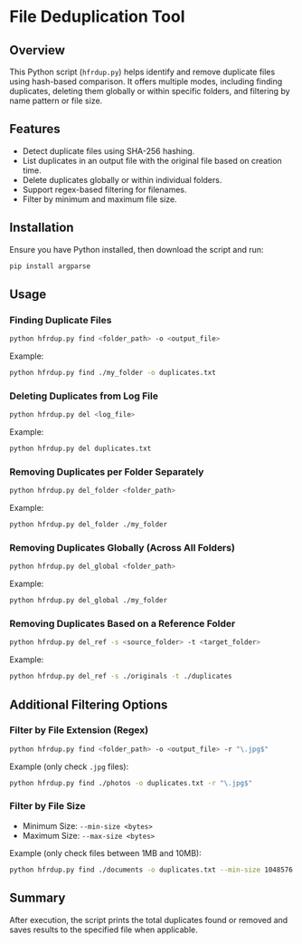 # File Deduplication Tool

## Overview
This Python script (`hfrdup.py`) helps identify and remove duplicate files using hash-based comparison. It offers multiple modes, including finding duplicates, deleting them globally or within specific folders, and filtering by name pattern or file size.

## Features
- Detect duplicate files using SHA-256 hashing.
- List duplicates in an output file with the original file based on creation time.
- Delete duplicates globally or within individual folders.
- Support regex-based filtering for filenames.
- Filter by minimum and maximum file size.

## Installation
Ensure you have Python installed, then download the script and run:
```sh
pip install argparse
```

## Usage

### Finding Duplicate Files
```sh
python hfrdup.py find <folder_path> -o <output_file>
```
Example:
```sh
python hfrdup.py find ./my_folder -o duplicates.txt
```

### Deleting Duplicates from Log File
```sh
python hfrdup.py del <log_file>
```
Example:
```sh
python hfrdup.py del duplicates.txt
```

### Removing Duplicates per Folder Separately
```sh
python hfrdup.py del_folder <folder_path>
```
Example:
```sh
python hfrdup.py del_folder ./my_folder
```

### Removing Duplicates Globally (Across All Folders)
```sh
python hfrdup.py del_global <folder_path>
```
Example:
```sh
python hfrdup.py del_global ./my_folder
```

### Removing Duplicates Based on a Reference Folder
```sh
python hfrdup.py del_ref -s <source_folder> -t <target_folder>
```
Example:
```sh
python hfrdup.py del_ref -s ./originals -t ./duplicates
```

## Additional Filtering Options

### Filter by File Extension (Regex)
```sh
python hfrdup.py find <folder_path> -o <output_file> -r "\.jpg$"
```
Example (only check `.jpg` files):
```sh
python hfrdup.py find ./photos -o duplicates.txt -r "\.jpg$"
```

### Filter by File Size
- Minimum Size: `--min-size <bytes>`
- Maximum Size: `--max-size <bytes>`

Example (only check files between 1MB and 10MB):
```sh
python hfrdup.py find ./documents -o duplicates.txt --min-size 1048576 --max-size 10485760
```

## Summary
After execution, the script prints the total duplicates found or removed and saves results to the specified file when applicable.

